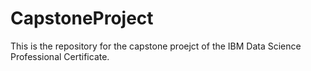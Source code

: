 # CapstoneProject

This is the repository for the capstone proejct of the IBM Data Science Professional Certificate.
